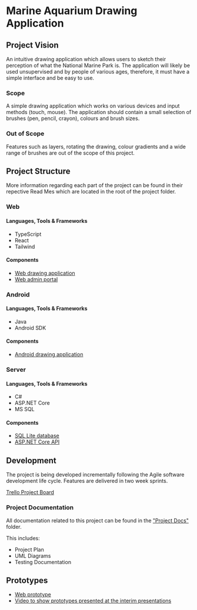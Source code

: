 # Marine Aquarium Drawing Application

## Project Vision 

An intuitive drawing application which allows users to sketch their perception of what the National Marine Park is. The application will likely be used unsupervised and by people of various ages, therefore, it must have a simple interface and be easy to use.

### Scope 

A simple drawing application which works on various devices and input methods (touch, mouse). The application should contain a small selection of brushes (pen, pencil, crayon), colours and brush sizes. 

### Out of Scope 

Features such as layers, rotating the drawing, colour gradients and a wide range of brushes are out of the scope of this project.


## Project Structure

More information regarding each part of the project can be found in their repective Read Mes which are located in the root of the project folder.

### Web

#### Languages, Tools & Frameworks

- TypeScript
- React
- Tailwind

#### Components

- [Web drawing application](/Source%20Code/Web/)
- [Web admin portal](/Source%20Code/Web/)

### Android

#### Languages, Tools & Frameworks

- Java
- Android SDK

#### Components

- [Android drawing application](/Source%20Code/Android/)

### Server

#### Languages, Tools & Frameworks

- C#
- ASP.NET Core
- MS SQL

#### Components

- [SQL Lite database](/Source%20Code/SQL/)
- [ASP.NET Core API](/Source%20Code/API/)


## Development

The project is being developed incrementally following the Agile software development life cycle. Features are delivered in two week sprints.


[Trello Project Board](https://trello.com/b/fvRdA3Hu/group-project-plan)

### Project Documentation

All documentation related to this project can be found in the ["Project Docs"](/Project%20Docs/) folder.

This includes:

- Project Plan
- UML Diagrams
- Testing Documentation

## Prototypes

- [Web prototype](https://ma-drawing.netlify.app/)
- [Video to show prototypes presented at the interim presentations](https://www.youtube.com/watch?v=t11PLw7sZQM)
